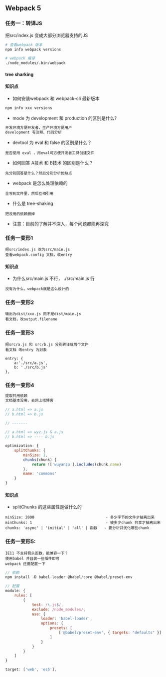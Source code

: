 ## Webpack 5

### 任务一：转译JS
把src/index.js 变成大部分浏览器支持的JS

```bash
# 查看webpack 版本
npm info webpack versions

# webpack 编译
./node_modules/.bin/webpack

```

#### tree sharking

#### 知识点
- 如何安装webpack 和 webpack-cli 最新版本
```bash
npm info xxx versions
```

- mode 为 development 和 production 的区别是什么?
```bash
开发环境方便开发者，生产环境方便用户
development 有注释、代码分析
```

- devtool 为 eval 和 false 的区别是什么？
```
是否使用 eval ，用eval可方便开发者工具创建文件
```

- 如何回答 A技术 和 B技术 的区别是什么？
```
先分别回答是什么？然后分别分析优缺点
```

- webpack 是怎么处理依赖的
```
全写到文件里，然后互相引用
```

- 什么是 tree-shaking
```
把没用的依赖删掉
```

- 注意：目前的了解并不深入，每个问题都能再深究

### 任务一变形1
```
把src/index.js 改为src/main.js
查看webpack.config 文档，改entry
```

#### 知识点
- 为什么src/main.js 不行， ./src/main.js 行
```
没有为什么，webpack就是这么设计的
```

### 任务一变形2
```
输出为dist/xxx.js 而不是dist/main.js
看文档，改output.filename
```

### 任务一变形3
```
把src/a.js 和 src/b.js 分别转译成两个文件
看文档 改entry 为对象

entry: {
    a:'./src/a.js',
    b: './src/b.js'
},
```

### 任务一变形4
```js
提取共用依赖
文档基本没用，去网上找博客

// a.html => a.js
// b.html => b.js

// -------

// a.html => wyz.js & a.js
// b.html => ---- b.js

optimization: {
    splitChunks: {
        minSize: 1,
        chunks(chunk) {
            return !['wuyanzu'].includes(chunk.name)
        },
        name: 'commons'
    }
}
```

#### 知识点
- splitChunks 的这些属性是做什么的
```
minSize: 2000                                - 多少字节的文件才抽离出来
minChunks: 1                                 - 被多少chunk 共享才抽离出来
chunks: 'async' | 'initial' | 'all' | 函数   - 要分析并优化哪些chunk
```

### 任务一变形5:
```
IE11 不支持箭头函数，能兼容一下？
使用babel 并且装一些插件即可
webpack 还要配置一下
```

```js
// 依赖
npm install -D babel-loader @babel/core @babel/preset-env

// 配置
module: {
    rules: [
        {
            test: /\.js$/,
            exclude: /node_modules/,
            use: {
                loader: 'babel-loader',
                options: {
                    presets: [
                        ['@babel/preset-env', { targets: "defaults" }]
                    ]
                }
            }
        }
    ]
}

target: ['web', 'es5'],
```